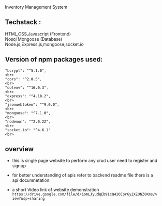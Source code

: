 
Inventory Management System


  
  <h2>Techstack : </h2>
HTML,CSS,Javascript (Frontend) <br>
Nosql Mongoose (Database) <br>
Node.js,Express.js,mongoose,socket.io
  <br>
  
  <h2>Version of npm packages used:</h2>

    "bcrypt": "^5.1.0",
    <br>
    "cors": "^2.8.5",
    <br>
    "dotenv": "^16.0.3",
    <br>
    "express": "^4.18.2",
    <br>
    "jsonwebtoken": "^9.0.0",
    <br>
    "mongoose": "^7.1.0",
    <br>
    "nodemon": "^2.0.22",
    <br>
    "socket.io": "^4.6.1"
    <br>
  


## overview 

- this is single page website to perform any crud user need to register and signup 
- for better understanding of apis refer to backend readme file there is a api documnetation

- a short Video link of website demonstration `https://drive.google.com/file/d/1omLJyudqEb91cQ42OEprGy2XZUNZ0Kms/view?usp=sharing`
